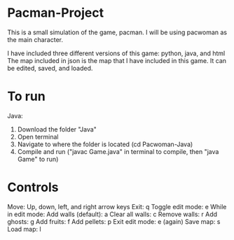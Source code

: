 # Pacman-Project
This is a small simulation of the game, pacman. I will be using pacwoman as the main character.

I have included three different versions of this game: python, java, and html
The map included in json is the map that I have included in this game. It can be edited, saved, and loaded.

# To run
Java: 
  1. Download the folder "Java"
  2. Open terminal
  3. Navigate to where the folder is located (cd Pacwoman-Java)
  4. Compile and run ("javac Game.java" in terminal to compile, then "java Game" to run)

# Controls
Move: Up, down, left, and right arrow keys
Exit: q
Toggle edit mode: e
    While in edit mode:
    Add walls (default): a
    Clear all walls: c
    Remove walls: r
    Add ghosts: g
    Add fruits: f
    Add pellets: p
    Exit edit mode: e (again)
Save map: s
Load map: l
